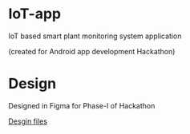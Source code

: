 # IoT-app
IoT based smart plant monitoring system application

(created for Android app development Hackathon)

# Design
Designed in Figma for Phase-I of Hackathon

[Desgin files]( https://www.figma.com/file/wRmhb3fU2kIqmtJ2kSHqs5/IoT-App?node-id=18%3A0 )


